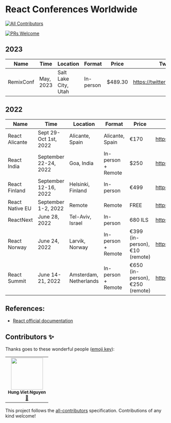 # React Conferences Worldwide
<!-- ALL-CONTRIBUTORS-BADGE:START - Do not remove or modify this section -->
[![All Contributors](https://img.shields.io/badge/all_contributors-1-orange.svg?style=flat-square)](#contributors-)
<!-- ALL-CONTRIBUTORS-BADGE:END -->

[![PRs Welcome](https://img.shields.io/badge/PRs-welcome-green.svg)](https://github.com/nvh95/react-conferences/pulls)

## 2023

| Name      | Time      | Location             | Format    | Price   | Twitter                       | Website                     |
| --------- | --------- | -------------------- | --------- | ------- | ----------------------------- | --------------------------- |
| RemixConf | May, 2023 | Salt Lake City, Utah | In-person | $489.30 | https://twitter.com/remix_run | https://remix.run/conf/2023 |

## 2022

| Name            | Time                  | Location               | Format             | Price                           | Twitter                             | Website                     |
| --------------- | --------------------- | ---------------------- | ------------------ | ------------------------------- | ----------------------------------- | --------------------------- |
| React Alicante  | Sept 29-Oct 1st, 2022 | Alicante, Spain        | Alicante, Spain    | €170                            | https://twitter.com/reactalicante   | https://reactalicante.es    |
| React India     | September 22-24, 2022 | Goa, India             | In-person + Remote | $250                            | https://twitter.com/react_india     | https://www.reactindia.io   |
| React Finland   | September 12-16, 2022 | Helsinki, Finland      | In-person          | €499                            | https://twitter.com/ReactFinland    | https://react-finland.fi    |
| React Native EU | September 1-2, 2022   | Remote                 | Remote             | FREE                            | https://twitter.com/react_native_eu | https://www.react-native.eu |
| ReactNext       | June 28, 2022         | Tel-Aviv, Israel       | In-person          | 680 ILS                         | https://twitter.com/ReactNext       | https://react-next.com      |
| React Norway    | June 24, 2022         | Larvik, Norway         | In-person + Remote | €399 (in-person), €10 (remote)  | https://twitter.com/ReactNorway     | https://reactnorway.com     |
| React Summit    | June 14-21, 2022      | Amsterdam, Netherlands | In-person + Remote | €650 (in-person), €250 (remote) | https://twitter.com/ReactSummit     | https://reactsummit.com     |

## References:

- [React official documentation](https://reactjs.org/community/conferences.html)

## Contributors ✨

Thanks goes to these wonderful people ([emoji key](https://allcontributors.org/docs/en/emoji-key)):

<!-- ALL-CONTRIBUTORS-LIST:START - Do not remove or modify this section -->
<!-- prettier-ignore-start -->
<!-- markdownlint-disable -->
<table>
  <tr>
    <td align="center"><a href="https://hung.dev"><img src="https://avatars.githubusercontent.com/u/8603085?v=4?s=100" width="100px;" alt=""/><br /><sub><b>Hung Viet Nguyen</b></sub></a><br /><a href="https://github.com/nvh95/react-conferences/commits?author=nvh95" title="Documentation">📖</a></td>
  </tr>
</table>

<!-- markdownlint-restore -->
<!-- prettier-ignore-end -->

<!-- ALL-CONTRIBUTORS-LIST:END -->

This project follows the [all-contributors](https://github.com/all-contributors/all-contributors) specification. Contributions of any kind welcome!